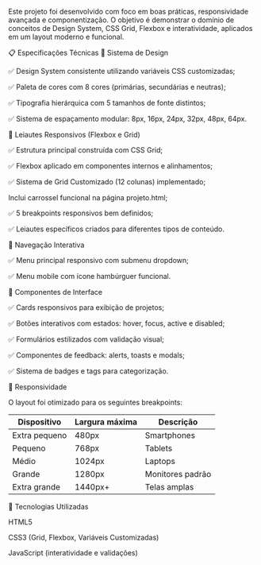 Este projeto foi desenvolvido com foco em boas práticas, responsividade avançada e componentização.
O objetivo é demonstrar o domínio de conceitos de Design System, CSS Grid, Flexbox e interatividade, aplicados em um layout moderno e funcional.

📋 Especificações Técnicas
🎨 Sistema de Design

✅ Design System consistente utilizando variáveis CSS customizadas;

✅ Paleta de cores com 8 cores (primárias, secundárias e neutras);

✅ Tipografia hierárquica com 5 tamanhos de fonte distintos;

✅ Sistema de espaçamento modular: 8px, 16px, 24px, 32px, 48px, 64px.

🧱 Leiautes Responsivos (Flexbox e Grid)

✅ Estrutura principal construída com CSS Grid;

✅ Flexbox aplicado em componentes internos e alinhamentos;

✅ Sistema de Grid Customizado (12 colunas) implementado;

Inclui carrossel funcional na página projeto.html;

✅ 5 breakpoints responsivos bem definidos;

✅ Leiautes específicos criados para diferentes tipos de conteúdo.

🧭 Navegação Interativa

✅ Menu principal responsivo com submenu dropdown;

✅ Menu mobile com ícone hambúrguer funcional.

🧩 Componentes de Interface

✅ Cards responsivos para exibição de projetos;

✅ Botões interativos com estados: hover, focus, active e disabled;

✅ Formulários estilizados com validação visual;

✅ Componentes de feedback: alerts, toasts e modals;

✅ Sistema de badges e tags para categorização.

📱 Responsividade

O layout foi otimizado para os seguintes breakpoints:

| Dispositivo   | Largura máxima | Descrição        |
| ------------- | -------------- | ---------------- |
| Extra pequeno | 480px          | Smartphones      |
| Pequeno       | 768px          | Tablets          |
| Médio         | 1024px         | Laptops          |
| Grande        | 1280px         | Monitores padrão |
| Extra grande  | 1440px+        | Telas amplas     |


🧠 Tecnologias Utilizadas

HTML5

CSS3 (Grid, Flexbox, Variáveis Customizadas)

JavaScript (interatividade e validações)



